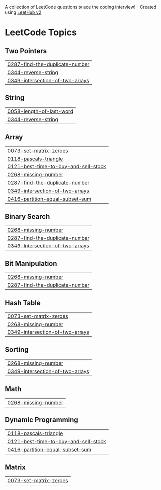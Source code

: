 A collection of LeetCode questions to ace the coding interview! - Created using [LeetHub v2](https://github.com/arunbhardwaj/LeetHub-2.0)
<!---LeetCode Topics Start-->
# LeetCode Topics
## Two Pointers
|  |
| ------- |
| [0287-find-the-duplicate-number](https://github.com/saurabhhsinghh/LC/tree/master/0287-find-the-duplicate-number) |
| [0344-reverse-string](https://github.com/saurabhhsinghh/LC/tree/master/0344-reverse-string) |
| [0349-intersection-of-two-arrays](https://github.com/saurabhhsinghh/LC/tree/master/0349-intersection-of-two-arrays) |
## String
|  |
| ------- |
| [0058-length-of-last-word](https://github.com/saurabhhsinghh/LC/tree/master/0058-length-of-last-word) |
| [0344-reverse-string](https://github.com/saurabhhsinghh/LC/tree/master/0344-reverse-string) |
## Array
|  |
| ------- |
| [0073-set-matrix-zeroes](https://github.com/saurabhhsinghh/LC/tree/master/0073-set-matrix-zeroes) |
| [0118-pascals-triangle](https://github.com/saurabhhsinghh/LC/tree/master/0118-pascals-triangle) |
| [0121-best-time-to-buy-and-sell-stock](https://github.com/saurabhhsinghh/LC/tree/master/0121-best-time-to-buy-and-sell-stock) |
| [0268-missing-number](https://github.com/saurabhhsinghh/LC/tree/master/0268-missing-number) |
| [0287-find-the-duplicate-number](https://github.com/saurabhhsinghh/LC/tree/master/0287-find-the-duplicate-number) |
| [0349-intersection-of-two-arrays](https://github.com/saurabhhsinghh/LC/tree/master/0349-intersection-of-two-arrays) |
| [0416-partition-equal-subset-sum](https://github.com/saurabhhsinghh/LC/tree/master/0416-partition-equal-subset-sum) |
## Binary Search
|  |
| ------- |
| [0268-missing-number](https://github.com/saurabhhsinghh/LC/tree/master/0268-missing-number) |
| [0287-find-the-duplicate-number](https://github.com/saurabhhsinghh/LC/tree/master/0287-find-the-duplicate-number) |
| [0349-intersection-of-two-arrays](https://github.com/saurabhhsinghh/LC/tree/master/0349-intersection-of-two-arrays) |
## Bit Manipulation
|  |
| ------- |
| [0268-missing-number](https://github.com/saurabhhsinghh/LC/tree/master/0268-missing-number) |
| [0287-find-the-duplicate-number](https://github.com/saurabhhsinghh/LC/tree/master/0287-find-the-duplicate-number) |
## Hash Table
|  |
| ------- |
| [0073-set-matrix-zeroes](https://github.com/saurabhhsinghh/LC/tree/master/0073-set-matrix-zeroes) |
| [0268-missing-number](https://github.com/saurabhhsinghh/LC/tree/master/0268-missing-number) |
| [0349-intersection-of-two-arrays](https://github.com/saurabhhsinghh/LC/tree/master/0349-intersection-of-two-arrays) |
## Sorting
|  |
| ------- |
| [0268-missing-number](https://github.com/saurabhhsinghh/LC/tree/master/0268-missing-number) |
| [0349-intersection-of-two-arrays](https://github.com/saurabhhsinghh/LC/tree/master/0349-intersection-of-two-arrays) |
## Math
|  |
| ------- |
| [0268-missing-number](https://github.com/saurabhhsinghh/LC/tree/master/0268-missing-number) |
## Dynamic Programming
|  |
| ------- |
| [0118-pascals-triangle](https://github.com/saurabhhsinghh/LC/tree/master/0118-pascals-triangle) |
| [0121-best-time-to-buy-and-sell-stock](https://github.com/saurabhhsinghh/LC/tree/master/0121-best-time-to-buy-and-sell-stock) |
| [0416-partition-equal-subset-sum](https://github.com/saurabhhsinghh/LC/tree/master/0416-partition-equal-subset-sum) |
## Matrix
|  |
| ------- |
| [0073-set-matrix-zeroes](https://github.com/saurabhhsinghh/LC/tree/master/0073-set-matrix-zeroes) |
<!---LeetCode Topics End-->